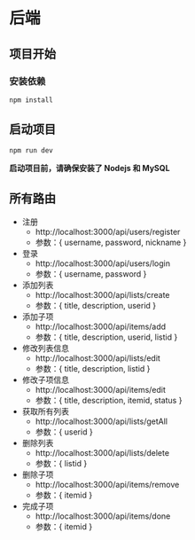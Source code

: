 # 后端

## 项目开始

### 安装依赖
```
npm install
```

## 启动项目
```
npm run dev
```

**启动项目前，请确保安装了 Nodejs 和 MySQL**

## 所有路由
- 注册
  - http://localhost:3000/api/users/register
  - 参数：{ username, password, nickname }
- 登录
  - http://localhost:3000/api/users/login
  - 参数：{ username, password }
- 添加列表
  - http://localhost:3000/api/lists/create
  - 参数：{ title, description, userid }
- 添加子项
  - http://localhost:3000/api/items/add
  - 参数：{ title, description, userid, listid }
- 修改列表信息
  - http://localhost:3000/api/lists/edit
  - 参数：{ title, description, listid }
- 修改子项信息
  - http://localhost:3000/api/items/edit
  - 参数：{ title, description, itemid, status }
- 获取所有列表
  - http://localhost:3000/api/lists/getAll
  - 参数：{ userid }
- 删除列表
  - http://localhost:3000/api/lists/delete
  - 参数：{ listid }
- 删除子项
  - http://localhost:3000/api/items/remove
  - 参数：{ itemid }
- 完成子项
  - http://localhost:3000/api/items/done
  - 参数：{ itemid }

